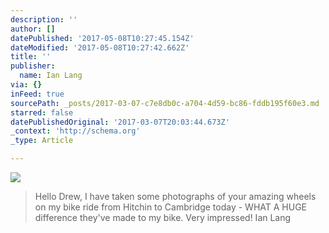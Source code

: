 ```yaml
---
description: ''
author: []
datePublished: '2017-05-08T10:27:45.154Z'
dateModified: '2017-05-08T10:27:42.662Z'
title: ''
publisher:
  name: Ian Lang
via: {}
inFeed: true
sourcePath: _posts/2017-03-07-c7e8db0c-a704-4d59-bc86-fddb195f60e3.md
starred: false
datePublishedOriginal: '2017-03-07T20:03:44.673Z'
_context: 'http://schema.org'
_type: Article

---
```

![](https://imgflo.herokuapp.com/graph/2b2431f8e7ba7b0/eb6023c8f42f094ad7bbcae71aee9a4e/croprotate.jpg?cropheight=2039&cropwidth=3111&degrees=0&input=https%3A%2F%2Fthe-grid-user-content.s3-us-west-2.amazonaws.com%2Fa0978254-3617-44b9-81b1-2d6d176b9af1.jpg&x=0&y=0)

> Hello Drew,
> I have taken some photographs of your amazing wheels on my bike ride from Hitchin to Cambridge today - WHAT A HUGE difference they've made to my bike. Very impressed! Ian Lang